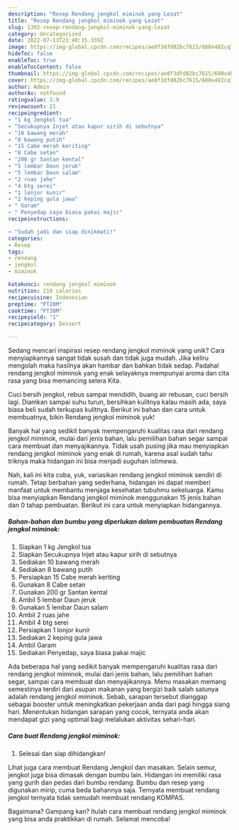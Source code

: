 ```yaml
---
description: "Resep Rendang jengkol miminok yang Lezat"
title: "Resep Rendang jengkol miminok yang Lezat"
slug: 1392-resep-rendang-jengkol-miminok-yang-lezat
category: Uncategorized
date: 2022-07-13T23:40:15.339Z
image: https://img-global.cpcdn.com/recipes/ae8f3dfd82bc7615/680x482cq70/rendang-jengkol-miminok-foto-resep-utama.jpg
hideToc: false
enableToc: true
enableTocContent: false
thumbnail: https://img-global.cpcdn.com/recipes/ae8f3dfd82bc7615/680x482cq70/rendang-jengkol-miminok-foto-resep-utama.jpg
cover: https://img-global.cpcdn.com/recipes/ae8f3dfd82bc7615/680x482cq70/rendang-jengkol-miminok-foto-resep-utama.jpg
author: Admin
authorAv: notfound
ratingvalue: 3.9
reviewcount: 21
recipeingredient:
- "1 kg Jengkol tua"
- "Secukupnya Injet atau kapur sirih di sebutnya"
- "10 bawang merah"
- "8 bawang putih"
- "15 Cabe merah keriting"
- "8 Cabe setan"
- "200 gr Santan kental"
- "5 lembar Daun jeruk"
- "5 lembar Daun salam"
- "2 ruas jahe"
- "4 btg serei"
- "1 lonjor kunir"
- "2 keping gula jawa"
- " Garam"
- " Penyedap saya biasa pakai majic"
recipeinstructions:

- "Sudah jadi dan siap dinikmati!"
categories:
- Resep
tags:
- rendang
- jengkol
- miminok

katakunci: rendang jengkol miminok 
nutrition: 219 calories
recipecuisine: Indonesian
preptime: "PT20M"
cooktime: "PT38M"
recipeyield: "1"
recipecategory: Dessert

---
```





Sedang mencari inspirasi resep rendang jengkol miminok yang unik? Cara menyiapkannya sangat tidak susah dan tidak juga mudah. Jika keliru mengolah maka hasilnya akan hambar dan bahkan tidak sedap. Padahal rendang jengkol miminok yang enak selayaknya mempunyai aroma dan cita rasa yang bisa memancing selera Kita.





Cuci bersih jengkol, rebus sampai mendidih, buang air rebusan, cuci bersih lagi. Diamkan sampai suhu turun, bersihkan kulitnya kalau masih ada, saya biasa beli sudah terkupas kulitnya. Berikut ini bahan dan cara untuk membuatnya, bikin Rendang jengkol miminok yuk!

Banyak hal yang sedikit banyak mempengaruhi kualitas rasa dari rendang jengkol miminok, mulai dari jenis bahan, lalu pemilihan bahan segar sampai cara membuat dan menyajikannya. Tidak usah pusing jika mau menyiapkan rendang jengkol miminok yang enak di rumah, karena asal sudah tahu triknya maka hidangan ini bisa menjadi suguhan istimewa.






Nah, kali ini kita coba, yuk, variasikan rendang jengkol miminok sendiri di rumah. Tetap berbahan yang sederhana, hidangan ini dapat memberi manfaat untuk membantu menjaga kesehatan tubuhmu sekeluarga. Kamu bisa menyiapkan Rendang jengkol miminok menggunakan 15 jenis bahan dan 0 tahap pembuatan. Berikut ini cara untuk menyiapkan hidangannya.

<!--inarticleads1-->

##### Bahan-bahan dan bumbu yang diperlukan dalam pembuatan Rendang jengkol miminok:

1. Siapkan 1 kg Jengkol tua
1. Siapkan Secukupnya Injet atau kapur sirih di sebutnya
1. Sediakan 10 bawang merah
1. Sediakan 8 bawang putih
1. Persiapkan 15 Cabe merah keriting
1. Gunakan 8 Cabe setan
1. Gunakan 200 gr Santan kental
1. Ambil 5 lembar Daun jeruk
1. Gunakan 5 lembar Daun salam
1. Ambil 2 ruas jahe
1. Ambil 4 btg serei
1. Persiapkan 1 lonjor kunir
1. Sediakan 2 keping gula jawa
1. Ambil  Garam
1. Sediakan  Penyedap, saya biasa pakai majic


Ada beberapa hal yang sedikit banyak mempengaruhi kualitas rasa dari rendang jengkol miminok, mulai dari jenis bahan, lalu pemilihan bahan segar, sampai cara membuat dan menyajikannya. Menu masakan memang semestinya terdiri dari asupan makanan yang bergizi baik salah satunya adalah rendang jengkol miminok. Sebab, sarapan tersebut dianggap sebagai booster untuk meningkatkan pekerjaan anda dari pagi hingga siang hari. Menentukan hidangan sarapan yang cocok, ternyata anda akan mendapat gizi yang optimal bagi melalukan aktivitas sehari-hari. 

<!--inarticleads2-->

##### Cara buat Rendang jengkol miminok:


1. Selesai dan siap dihidangkan!

Lihat juga cara membuat Rendang Jengkol dan masakan. Selain semur, jengkol juga bisa dimasak dengan bumbu lain. Hidangan ini memiliki rasa yang gurih dan pedas dari bumbu rendang. Bumbu dan resep yang digunakan mirip, cuma beda bahannya saja. Ternyata membuat rendang jengkol ternyata tidak semudah membuat rendang KOMPAS. 

Bagaimana? Gampang kan? Itulah cara membuat rendang jengkol miminok yang bisa anda praktikkan di rumah. Selamat mencoba!
